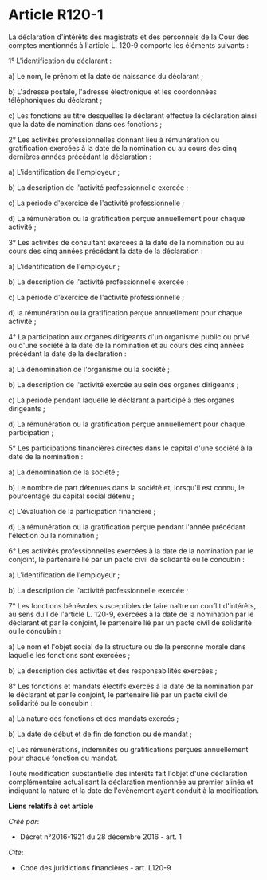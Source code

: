 # Article R120-1

La déclaration d'intérêts des magistrats et des personnels de la Cour des comptes mentionnés à l'article L. 120-9 comporte
les éléments suivants : 

1° L'identification du déclarant : 

a) Le nom, le prénom et la date de naissance du déclarant ; 

b) L'adresse postale, l'adresse électronique et les coordonnées téléphoniques du déclarant ; 

c) Les fonctions au titre desquelles le déclarant effectue la déclaration ainsi que la date de nomination dans ces
fonctions ; 

2° Les activités professionnelles donnant lieu à rémunération ou gratification exercées à la date de la nomination ou au
cours des cinq dernières années précédant la déclaration : 

a) L'identification de l'employeur ; 

b) La description de l'activité professionnelle exercée ; 

c) La période d'exercice de l'activité professionnelle ; 

d) La rémunération ou la gratification perçue annuellement pour chaque activité ; 

3° Les activités de consultant exercées à la date de la nomination ou au cours des cinq années précédant la date de la
déclaration : 

a) L'identification de l'employeur ; 

b) La description de l'activité professionnelle exercée ; 

c) La période d'exercice de l'activité professionnelle ; 

d) la rémunération ou la gratification perçue annuellement pour chaque activité ; 

4° La participation aux organes dirigeants d'un organisme public ou privé ou d'une société à la date de la nomination et au
cours des cinq années précédant la date de la déclaration : 

a) La dénomination de l'organisme ou la société ; 

b) La description de l'activité exercée au sein des organes dirigeants ; 

c) La période pendant laquelle le déclarant a participé à des organes dirigeants ; 

d) La rémunération ou la gratification perçue annuellement pour chaque participation ; 

5° Les participations financières directes dans le capital d'une société à la date de la nomination : 

a) La dénomination de la société ; 

b) Le nombre de part détenues dans la société et, lorsqu'il est connu, le pourcentage du capital social détenu ; 

c) L'évaluation de la participation financière ; 

d) La rémunération ou la gratification perçue pendant l'année précédant l'élection ou la nomination ; 

6° Les activités professionnelles exercées à la date de la nomination par le conjoint, le partenaire lié par un pacte civil
de solidarité ou le concubin : 

a) L'identification de l'employeur ; 

b) La description de l'activité professionnelle exercée ; 

7° Les fonctions bénévoles susceptibles de faire naître un conflit d'intérêts, au sens du I de l'article L. 120-9, exercées à
la date de la nomination par le déclarant et par le conjoint, le partenaire lié par un pacte civil de solidarité ou le
concubin : 

a) Le nom et l'objet social de la structure ou de la personne morale dans laquelle les fonctions sont exercées ; 

b) La description des activités et des responsabilités exercées ; 

8° Les fonctions et mandats électifs exercés à la date de la nomination par le déclarant et par le conjoint, le partenaire
lié par un pacte civil de solidarité ou le concubin : 

a) La nature des fonctions et des mandats exercés ; 

b) La date de début et de fin de fonction ou de mandat ; 

c) Les rémunérations, indemnités ou gratifications perçues annuellement pour chaque fonction ou mandat. 

Toute modification substantielle des intérêts fait l'objet d'une déclaration complémentaire actualisant la déclaration
mentionnée au premier alinéa et indiquant la nature et la date de l'évènement ayant conduit à la modification.

**Liens relatifs à cet article**

_Créé par_:

  - Décret n°2016-1921 du 28 décembre 2016 - art. 1

_Cite_:

  - Code des juridictions financières - art. L120-9
